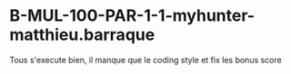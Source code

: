 # B-MUL-100-PAR-1-1-myhunter-matthieu.barraque

Tous s'execute bien, il manque que le coding style et fix les bonus score
